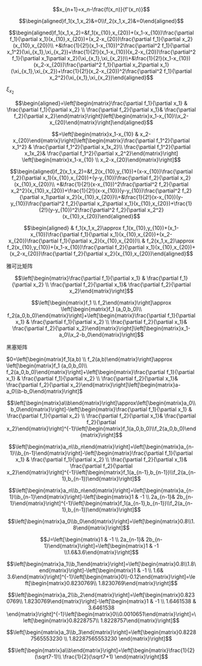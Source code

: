 $$x_{n+1}=x_n-\frac{f(x_n)}{f'(x_n)}$$



$$\begin{aligned}f_1(x_1,x_2)&=0\\f_2(x_1,x_2)&=0\end{aligned}$$



$$\begin{aligned}f_1(x_1,x_2)=&f_1(x_{10},x_{20})+(x_1-x_{10})\frac{\partial f_1}{\partial x_1}(x_{10},x_{20})+(x_2-x_{20})\frac{\partial f_1}{\partial x_2}(x_{10},x_{20})\\ +&\frac{1}{2!}(x_1-x_{10})^2\frac{\partial^2 f_1}{\partial x_1^2}(\xi_{x_1},\xi_{x_2})+\frac{1}{2!}(x_1-x_{10})(x_2-x_{20})\frac{\partial^2 f_1}{\partial x_1\partial x_2}(\xi_{x_1},\xi_{x_2})\\+&\frac{1}{2!}(x_1-x_{10})(x_2-x_{20})\frac{\partial^2 f_1}{\partial x_2\partial x_1}(\xi_{x_1},\xi_{x_2})+\frac{1}{2!}(x_2-x_{20})^2\frac{\partial^2 f_1}{\partial x_2^2}(\xi_{x_1},\xi_{x_2})\end{aligned}$$



$\xi_{x_2}$

$$\begin{aligned}=\left[\begin{matrix}\frac{\partial f_1}{\partial x_1} & \frac{\partial f_1}{\partial x_2} \\ \frac{\partial f_2}{\partial x_1}& \frac{\partial f_2}{\partial x_2}\end{matrix}\right]\left[\begin{matrix}x_1-x_{10}\\x_2-x_{20}\end{matrix}\right]\end{aligned}$$



$$=\left[\begin{matrix}x_1-x_{10} & x_2-x_{20}\end{matrix}\right]\left[\begin{matrix}\frac{\partial f_1^2}{\partial x_1^2} & \frac{\partial f_1^2}{\partial x_1x_2}\\ \frac{\partial f_1^2}{\partial x_1x_2}& \frac{\partial f_1^2}{\partial x_2^2}\end{matrix}\right] \left[\begin{matrix}x_1-x_{10} \\ x_2-x_{20}\end{matrix}\right]$$



$$\begin{aligned}f_2(x_1,x_2)=&f_2(x_{10},y_{10})+(x-x_{10})\frac{\partial f_2}{\partial x_1}(x_{10},x_{20})+(y-y_{10})\frac{\partial f_2}{\partial x_2}(x_{10},x_{20})\\ +&\frac{1}{2!}(x-x_{10})^2\frac{\partial^2 f_2}{\partial x_2^2}(x_{10},x_{20})+\frac{1}{2!}(x-x_{10})(y-y_{10})\frac{\partial^2 f_2}{\partial x_1\partial x_2}(x_{10},x_{20})\\+&\frac{1}{2!}(x-x_{10})(y-y_{10})\frac{\partial^2 f_2}{\partial x_2\partial x_1}(x_{10},x_{20})+\frac{1}{2!}(y-y_{10})^2\frac{\partial^2 f_2}{\partial x_2^2}(x_{10},x_{20})\end{aligned}$$





$$\begin{aligned} & f_1(x_1,x_2)\approx f_1(x_{10},y_{10})+(x_1-x_{10})\frac{\partial f_1}{\partial x_1}(x_{10},x_{20})+(x_2-x_{20})\frac{\partial f_1}{\partial x_2}(x_{10},x_{20})\\ & f_2(x_1,x_2)\approx f_2(x_{10},y_{10})+(x_1-x_{10})\frac{\partial f_2}{\partial x_1}(x_{10},x_{20})+(x_2-x_{20})\frac{\partial f_2}{\partial x_2}(x_{10},x_{20})\end{aligned}$$



雅可比矩阵

$$\left[\begin{matrix}\frac{\partial f_1}{\partial x_1} & \frac{\partial f_1}{\partial x_2} \\ \frac{\partial f_2}{\partial x_1}& \frac{\partial f_2}{\partial x_2}\end{matrix}\right]$$



$$\left[\begin{matrix}f_1 \\ f_2\end{matrix}\right]\approx \left[\begin{matrix}f_1 (a_0,b_0)\\ f_2(a_0,b_0)\end{matrix}\right]+\left[\begin{matrix}\frac{\partial f_1}{\partial x_1} & \frac{\partial f_1}{\partial x_2} \\ \frac{\partial f_2}{\partial x_1}& \frac{\partial f_2}{\partial x_2}\end{matrix}\right]\left[\begin{matrix}x_1-a_0\\x_2-b_0\end{matrix}\right]$$

黑塞矩阵



$0=\left[\begin{matrix}f_1(a,b) \\ f_2(a,b)\end{matrix}\right]\approx \left[\begin{matrix}f_1 (a_0,b_0)\\ f_2(a_0,b_0)\end{matrix}\right]+\left[\begin{matrix}\frac{\partial f_1}{\partial x_1} & \frac{\partial f_1}{\partial x_2} \\ \frac{\partial f_2}{\partial x_1}& \frac{\partial f_2}{\partial x_2}\end{matrix}\right]\left[\begin{matrix}a-a_0\\b-b_0\end{matrix}\right]$







$$\left[\begin{matrix}a\\b\end{matrix}\right]\approx\left[\begin{matrix}a_0\\b_0\end{matrix}\right]-\left[\begin{matrix}\frac{\partial f_1}{\partial x_1} & \frac{\partial f_1}{\partial x_2} \\ \frac{\partial f_2}{\partial x_1}& \frac{\partial f_2}{\partial x_2}\end{matrix}\right]^{-1}\left[\begin{matrix}f_1(a_0,b_0)\\f_2(a_0,b_0)\end{matrix}\right]$$



$$\left[\begin{matrix}a_n\\b_n\end{matrix}\right]=\left[\begin{matrix}a_{n-1}\\b_{n-1}\end{matrix}\right]-\left[\begin{matrix}\frac{\partial f_1}{\partial x_1} & \frac{\partial f_1}{\partial x_2} \\ \frac{\partial f_2}{\partial x_1}& \frac{\partial f_2}{\partial x_2}\end{matrix}\right]^{-1}\left[\begin{matrix}f_1(a_{n-1},b_{n-1})\\f_2(a_{n-1},b_{n-1})\end{matrix}\right]$$





$$\left[\begin{matrix}a_n\\b_n\end{matrix}\right]=\left[\begin{matrix}a_{n-1}\\b_{n-1}\end{matrix}\right]-\left[\begin{matrix}1 & -1 \\ 2a_{n-1}& 2b_{n-1}\end{matrix}\right]^{-1}\left[\begin{matrix}f_1(a_{n-1},b_{n-1})\\f_2(a_{n-1},b_{n-1})\end{matrix}\right]$$



$$\left[\begin{matrix}a_0\\b_0\end{matrix}\right]=\left[\begin{matrix}0.8\\1.8\end{matrix}\right]$$

$$J=\left[\begin{matrix}1 & -1 \\ 2a_{n-1}& 2b_{n-1}\end{matrix}\right]=\left[\begin{matrix}1 & -1 \\1.6&3.6\end{matrix}\right]$$



$$\left[\begin{matrix}a_1\\b_1\end{matrix}\right]=\left[\begin{matrix}0.8\\1.8\end{matrix}\right]-\left[\begin{matrix}1 & -1 \\ 1.6& 3.6\end{matrix}\right]^{-1}\left[\begin{matrix}0\\-0.12\end{matrix}\right]=\left[\begin{matrix}0.8230769\\ 1.8230769\end{matrix}\right]$$



$$\left[\begin{matrix}a_2\\b_2\end{matrix}\right]=\left[\begin{matrix}0.8230769\\ 1.8230769\end{matrix}\right]-\left[\begin{matrix}1 & -1 \\ 1.6461538 & 3.6461538 \end{matrix}\right]^{-1}\left[\begin{matrix}0\\0.0010651\end{matrix}\right]=\left[\begin{matrix}0.8228757\\ 1.8228757\end{matrix}\right]$$



$$\left[\begin{matrix}a_3\\b_3\end{matrix}\right]=\left[\begin{matrix}0.82287565553230 \\ 1.82287565553230 \end{matrix}\right]$$





$$\left[\begin{matrix}a\\b\end{matrix}\right]=\left[\begin{matrix}\frac{1}{2}(\sqrt7-1)\\ \frac{1}{2}(\sqrt7+1) \end{matrix}\right]$$




